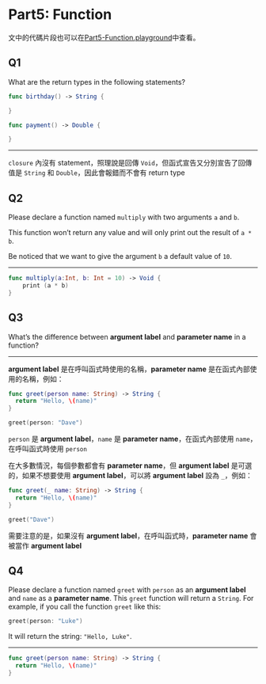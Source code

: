 # Part5: Function

文中的代碼片段也可以在[Part5-Function.playground](Assignment/Part5-Function.playground/Contents.swift)中查看。

## Q1

What are the return types in the following statements?

```swift
func birthday() -> String {

}

func payment() -> Double {

}
```

----

`closure` 內沒有 statement，照理說是回傳 `Void`，但函式宣告又分別宣告了回傳值是 `String` 和 `Double`，因此會報錯而不會有 return type

## Q2

Please declare a function named `multiply` with two arguments `a` and `b`.

This function won’t return any value and will only print out the result of `a * b`.

Be noticed that we want to give the argument `b` a default value of `10`.

----

```swift
func multiply(a:Int, b: Int = 10) -> Void {
    print (a * b)
}
```

## Q3

What’s the difference between **argument label** and **parameter name** in a function?

----

**argument label** 是在呼叫函式時使用的名稱，**parameter name** 是在函式內部使用的名稱，例如：

```swift
func greet(person name: String) -> String {
  return "Hello, \(name)"
}

greet(person: "Dave")
```

`person` 是 **argument label**，`name` 是 **parameter name**，在函式內部使用 `name`，在呼叫函式時使用 `person`

在大多數情況，每個參數都會有 **parameter name**，但 **argument label** 是可選的，如果不想要使用 **argument label**，可以將 **argument label** 設為 `_`，例如：

```swift
func greet(_ name: String) -> String {
  return "Hello, \(name)"
}

greet("Dave")
```

需要注意的是，如果沒有 **argument label**，在呼叫函式時，**parameter name** 會被當作 **argument label**

## Q4

Please declare a function named `greet` with `person` as an **argument label** and `name` as a **parameter name**. This `greet` function will return a `String`. For example, if
you call the function `greet` like this:

```swift
greet(person: "Luke")
```

It will return the string: `"Hello, Luke"`.

----

```swift
func greet(person name: String) -> String {
  return "Hello, \(name)"
}
```

